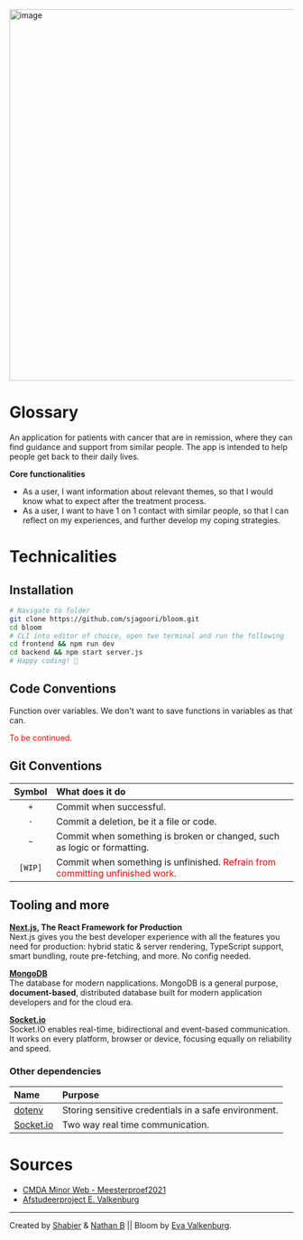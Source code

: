 <img width="659" alt="image" src="https://user-images.githubusercontent.com/13199349/117996907-d6ecf900-b342-11eb-90e6-20cd78557a99.png">

# Glossary
An application for patients with cancer that are in remission, where they can find guidance and support from similar people.
The app is intended to help people get back to their daily lives.

**Core functionalities**
* As a user, I want information about relevant themes, so that I would know what to expect after the treatment process.
* As a user, I want to have 1 on 1 contact with similar people, so that I can reflect on my experiences, and further develop my coping strategies.

# Technicalities

## Installation
```BASH
# Navigate to folder
git clone https://github.com/sjagoori/bloom.git
cd bloom
# CLI into editor of choice, open two terminal and run the following
cd frontend && npm run dev
cd backend && npm start server.js
# Happy coding! 🎉
```

## Code Conventions

Function over variables. We don't want to save functions in variables as that can.

<span style="color: red">To be continued.</span>

## Git Conventions

|Symbol|What does it do|
|:-:|:--|
| `+` |Commit when successful.|
| `-` |Commit a deletion, be it a file or code.|
| `~` |Commit when something is broken or changed, such as logic or formatting.|
|`[WIP]`|Commit when something is unfinished. <span style="color: red">Refrain from committing unfinished work.</span> |

## Tooling and more

**[Next.js](https://nextjs.org/), The React Framework for Production**  
Next.js gives you the best developer experience with all the features you need for production: hybrid static & server rendering, TypeScript support, smart bundling, route pre-fetching, and more. No config needed.

**[MongoDB](https://www.mongodb.com/)**  
The database for modern napplications. MongoDB is a general purpose, **document-based**, distributed database built for modern application developers and for the cloud era. 

**[Socket.io](https://socket.io/)**  
Socket.IO enables real-time, bidirectional and event-based communication.
It works on every platform, browser or device, focusing equally on reliability and speed. 

### Other dependencies
|Name|Purpose|
|:--|:--|
|[dotenv](https://www.npmjs.com/package/dotenv)|Storing sensitive credentials in a safe environment.|
|[Socket.io](https://www.npmjs.com/package/socket.io)|Two way real time communication.|

# Sources

* [CMDA Minor Web - Meesterproef2021](https://github.com/cmda-minor-web/meesterproef-2021/)
* [Afstudeerproject E. Valkenburg]()

---
Created by [Shabier](https://www.github.com/sjagoori) & [Nathan B](https://www.github.com/dewarian) || Bloom by [Eva Valkenburg](https://www.evavalkenburg.nl/).